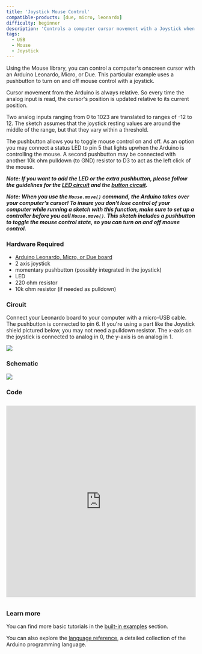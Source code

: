 ```yaml
---
title: 'Joystick Mouse Control'
compatible-products: [due, micro, leonardo]
difficulty: beginner
description: 'Controls a computer cursor movement with a Joystick when a button is pressed.'
tags: 
  - USB
  - Mouse
  - Joystick
---
```


Using the Mouse library, you can control a computer's onscreen cursor with an Arduino Leonardo, Micro, or Due. This particular example uses a pushbutton to turn on and off mouse control with a joystick.

Cursor movement from the Arduino is always relative. So every time the analog input is read, the cursor's position is updated relative to its current position.

Two analog inputs ranging from 0 to 1023 are translated to ranges of -12 to 12. The sketch assumes that the joystick resting values are around the middle of the range, but that they vary within a threshold.

The pushbutton allows you to toggle mouse control on and off. As an option you may connect a status LED to pin 5 that lights upwhen the Arduino is controlling the mouse. A second pushbutton may be connected with another 10k ohm pulldown (to GND) resistor to D3 to act as the left click of the mouse.

***Note: If you want to add the LED or the extra pushbutton, please follow the guidelines for the [LED circuit](../basics/Blink) and the [button circuit](../digital/Button).*** 

***Note: When you use the `Mouse.move()` command, the Arduino takes over your computer's cursor! To insure you don't lose control of your computer while running a sketch with this function, make sure to set up a controller before you call `Mouse.move()`. This sketch includes a pushbutton to toggle the mouse control state, so you can turn on and off mouse control.***

### Hardware Required

- [Arduino Leonardo, Micro, or Due board](https://store.arduino.cc/collections/boards-modules)
- 2 axis joystick
- momentary pushbutton (possibly integrated in the joystick)
- LED
- 220 ohm resistor
- 10k ohm resistor (if needed as pulldown)

### Circuit

Connect your Leonardo board to your computer with a micro-USB cable. The pushbutton is connected to pin 6. If you're using a part like the Joystick shield pictured below, you may not need a pulldown resistor. The x-axis on the joystick is connected to analog in 0, the y-axis is on analog in 1.

![](assets/circuit.png)

### Schematic

![](assets/schematic.png)

### Code

<iframe src='https://create.arduino.cc/example/builtin/09.USB%5CMouse%5CJoystickMouseControl/JoystickMouseControl/preview?embed&snippet' style='height:510px;width:100%;margin:10px 0' frameborder='0'></iframe>

### Learn more

You can find more basic tutorials in the [built-in examples](/built-in-examples) section.

You can also explore the [language reference](https://www.arduino.cc/reference/en/), a detailed collection of the Arduino programming language.
